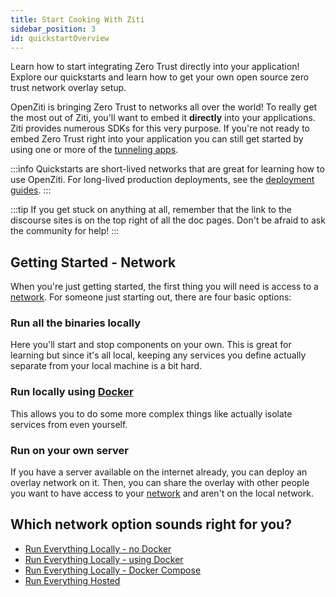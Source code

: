 ```yaml
---
title: Start Cooking With Ziti
sidebar_position: 3
id: quickstartOverview
---
```


Learn how to start integrating Zero Trust directly into your application! Explore our quickstarts and learn how to
get your own open source zero trust network overlay setup.

OpenZiti is bringing Zero Trust to networks all over the world! To really get the most out of Ziti, you'll want to embed
it **directly** into your applications. Ziti provides numerous SDKs for this very purpose. If you're not ready to embed
Zero Trust right into your application you can still get started by using one or more of the
[tunneling apps](/learn/core-concepts/clients/choose.mdx).

:::info
Quickstarts are short-lived networks that are great for learning how to use OpenZiti. For long-lived production deployments, see the [deployment guides](/deployments/20-controller/index.mdx).
:::

:::tip 
If you get stuck on anything at all, remember that the link to the discourse sites is on the top right of all the doc
pages. Don't be afraid to ask the community for help!
:::

## Getting Started - Network

When you're just getting started, the first thing you will need is access to a
[network](/learn/introduction/index.mdx). For someone just starting out, there are four basic options:

### Run all the binaries locally

Here you'll start and stop components on your own. This is great for learning but since it's all local, keeping any
services you define actually separate from your local machine is a bit hard.

### Run locally using [Docker](https://www.docker.com)

This allows you to do some more complex things like actually isolate services from even yourself.

### Run on your own server

If you have a server available on the internet already, you can deploy an overlay network on it. Then, you can share the
overlay with other people you want to have access to your [network](/learn/introduction/index.mdx) and aren't on the local network.

## Which network option sounds right for you?

* [Run Everything Locally - no Docker](./network/local-no-docker)
* [Run Everything Locally - using Docker](./network/local-with-docker)
* [Run Everything Locally - Docker Compose](./network/local-docker-compose)
* [Run Everything Hosted](./network/hosted.mdx)
